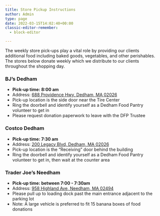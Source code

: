 ```yaml
---
title: Store Pickup Instructions
author: Admin
type: page
date: 2022-03-15T14:02:40+00:00
classic-editor-remember:
  - block-editor

---
```

The weekly store pick-ups play a vital role by providing our clients additional food including baked goods, vegetables, and other perishables. The stores below donate weekly which we distribute to our clients throughout the shopping day.

### **BJ’s Dedham**

  * **Pick-up time: 8:00 am**
  * Address: [688 Providence Hwy, Dedham, MA 02026][1]
  * Pick-up location is the side door near the Tire Center
  * Ring the doorbell and identify yourself as a Dedham Food Pantry volunteer to get in
  * Please request donation paperwork to leave with the DFP Trustee

### **Costco Dedham**

  * **Pick-up time: 7:30 am**
  * Address: [200 Legacy Blvd, Dedham, MA 02026][2]
  * Pick-up location is the &#8220;Receiving&#8221; door behind the building
  * Ring the doorbell and identify yourself as a Dedham Food Pantry volunteer to get in, then wait at the counter area

### **Trader Joe’s Needham**

  * **Pick-up time: between 7:00 - 7:30am**
  * Address: [958 Highland Ave, Needham, MA 02494][3]
  * Please pull up to loading dock past the main entrance adjacent to the parking lot
  * Note: A large vehicle is preferred to fit 15 banana boxes of food donations

 [1]: https://goo.gl/maps/mFCSE6yMf5bNMW5w9
 [2]: https://goo.gl/maps/QR6MoKamxyT5hFt28
 [3]: https://goo.gl/maps/uH2wdPhKNy7Md63dA
